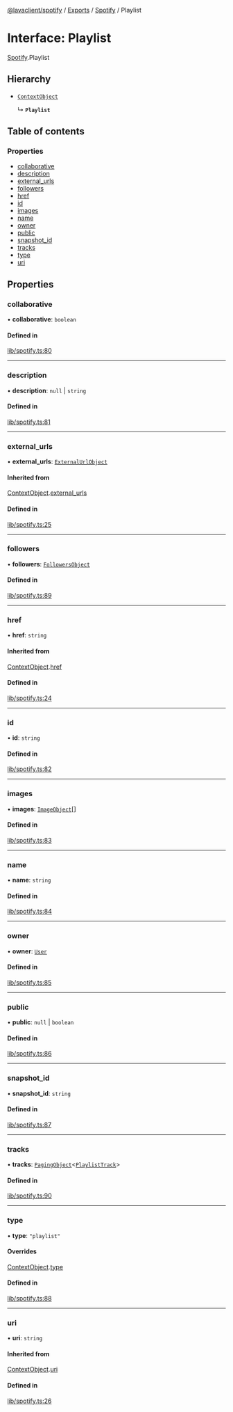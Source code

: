 [@lavaclient/spotify](../README.md) / [Exports](../modules.md) / [Spotify](../modules/Spotify.md) / Playlist

# Interface: Playlist

[Spotify](../modules/Spotify.md).Playlist

## Hierarchy

- [`ContextObject`](Spotify.ContextObject.md)

  ↳ **`Playlist`**

## Table of contents

### Properties

- [collaborative](Spotify.Playlist.md#collaborative)
- [description](Spotify.Playlist.md#description)
- [external\_urls](Spotify.Playlist.md#external_urls)
- [followers](Spotify.Playlist.md#followers)
- [href](Spotify.Playlist.md#href)
- [id](Spotify.Playlist.md#id)
- [images](Spotify.Playlist.md#images)
- [name](Spotify.Playlist.md#name)
- [owner](Spotify.Playlist.md#owner)
- [public](Spotify.Playlist.md#public)
- [snapshot\_id](Spotify.Playlist.md#snapshot_id)
- [tracks](Spotify.Playlist.md#tracks)
- [type](Spotify.Playlist.md#type)
- [uri](Spotify.Playlist.md#uri)

## Properties

### collaborative

• **collaborative**: `boolean`

#### Defined in

[lib/spotify.ts:80](https://github.com/lavaclient/plugins/blob/072af81/packages/spotify/src/lib/spotify.ts#L80)

___

### description

• **description**: ``null`` \| `string`

#### Defined in

[lib/spotify.ts:81](https://github.com/lavaclient/plugins/blob/072af81/packages/spotify/src/lib/spotify.ts#L81)

___

### external\_urls

• **external\_urls**: [`ExternalUrlObject`](Spotify.ExternalUrlObject.md)

#### Inherited from

[ContextObject](Spotify.ContextObject.md).[external_urls](Spotify.ContextObject.md#external_urls)

#### Defined in

[lib/spotify.ts:25](https://github.com/lavaclient/plugins/blob/072af81/packages/spotify/src/lib/spotify.ts#L25)

___

### followers

• **followers**: [`FollowersObject`](Spotify.FollowersObject.md)

#### Defined in

[lib/spotify.ts:89](https://github.com/lavaclient/plugins/blob/072af81/packages/spotify/src/lib/spotify.ts#L89)

___

### href

• **href**: `string`

#### Inherited from

[ContextObject](Spotify.ContextObject.md).[href](Spotify.ContextObject.md#href)

#### Defined in

[lib/spotify.ts:24](https://github.com/lavaclient/plugins/blob/072af81/packages/spotify/src/lib/spotify.ts#L24)

___

### id

• **id**: `string`

#### Defined in

[lib/spotify.ts:82](https://github.com/lavaclient/plugins/blob/072af81/packages/spotify/src/lib/spotify.ts#L82)

___

### images

• **images**: [`ImageObject`](Spotify.ImageObject.md)[]

#### Defined in

[lib/spotify.ts:83](https://github.com/lavaclient/plugins/blob/072af81/packages/spotify/src/lib/spotify.ts#L83)

___

### name

• **name**: `string`

#### Defined in

[lib/spotify.ts:84](https://github.com/lavaclient/plugins/blob/072af81/packages/spotify/src/lib/spotify.ts#L84)

___

### owner

• **owner**: [`User`](Spotify.User.md)

#### Defined in

[lib/spotify.ts:85](https://github.com/lavaclient/plugins/blob/072af81/packages/spotify/src/lib/spotify.ts#L85)

___

### public

• **public**: ``null`` \| `boolean`

#### Defined in

[lib/spotify.ts:86](https://github.com/lavaclient/plugins/blob/072af81/packages/spotify/src/lib/spotify.ts#L86)

___

### snapshot\_id

• **snapshot\_id**: `string`

#### Defined in

[lib/spotify.ts:87](https://github.com/lavaclient/plugins/blob/072af81/packages/spotify/src/lib/spotify.ts#L87)

___

### tracks

• **tracks**: [`PagingObject`](Spotify.PagingObject.md)<[`PlaylistTrack`](Spotify.PlaylistTrack.md)\>

#### Defined in

[lib/spotify.ts:90](https://github.com/lavaclient/plugins/blob/072af81/packages/spotify/src/lib/spotify.ts#L90)

___

### type

• **type**: ``"playlist"``

#### Overrides

[ContextObject](Spotify.ContextObject.md).[type](Spotify.ContextObject.md#type)

#### Defined in

[lib/spotify.ts:88](https://github.com/lavaclient/plugins/blob/072af81/packages/spotify/src/lib/spotify.ts#L88)

___

### uri

• **uri**: `string`

#### Inherited from

[ContextObject](Spotify.ContextObject.md).[uri](Spotify.ContextObject.md#uri)

#### Defined in

[lib/spotify.ts:26](https://github.com/lavaclient/plugins/blob/072af81/packages/spotify/src/lib/spotify.ts#L26)
